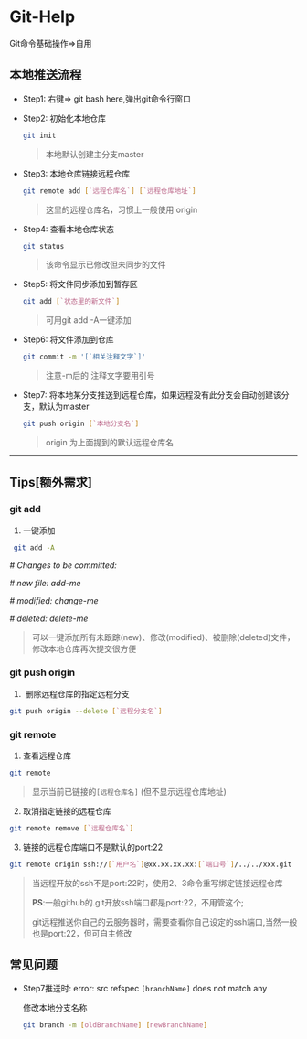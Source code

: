 # Git-Help
Git命令基础操作=>自用

## 本地推送流程
- Step1: 右键=> git bash here,弹出git命令行窗口

- Step2: 初始化本地仓库

  ```bash
  git init
  ```

  > 本地默认创建主分支master

- Step3: 本地仓库链接远程仓库

  ```bash
  git remote add [`远程仓库名`] [`远程仓库地址`]
  ```

  > 这里的远程仓库名，习惯上一般使用 origin

- Step4: 查看本地仓库状态

  ```bash
  git status  
  ```

  > 该命令显示已修改但未同步的文件

- Step5: 将文件同步添加到暂存区

  ```bash
  git add [`状态里的新文件`]  
  ```

  >可用git add -A一键添加

- Step6: 将文件添加到仓库

  ```bash
  git commit -m '[`相关注释文字`]' 
  ```

  > 注意-m后的 注释文字要用引号

- Step7: 将本地某分支推送到远程仓库，如果远程没有此分支会自动创建该分支，默认为master

  ```bash
  git push origin [`本地分支名`]
  ```
  
  > origin 为上面提到的默认远程仓库名

---
## Tips[额外需求]

### git add

1. 一键添加

```bash
 git add -A
```

*# Changes to be committed:*

*#   new file:   add-me*

*#   modified:   change-me*

*#   deleted:    delete-me*

> ​	可以一键添加所有未跟踪(new)、修改(modified)、被删除(deleted)文件，修改本地仓库再次提交很方便

### git push origin

1. ​	删除远程仓库的指定远程分支

```bash
git push origin --delete [`远程分支名`]
```

### git remote

1. 查看远程仓库

```bash
git remote
```

> 显示当前已链接的`[远程仓库名]`  (但不显示远程仓库地址)

2. 取消指定链接的远程仓库

```bash
git remote remove [`远程仓库名`]   
```

3. 链接的远程仓库端口不是默认的port:22

```bash
git remote origin ssh://[`用户名`]@xx.xx.xx.xx:[`端口号`]/../../xxx.git
```

> 当远程开放的ssh不是port:22时，使用2、3命令重写绑定链接远程仓库
>
> __PS__:一般github的.git开放ssh端口都是port:22，不用管这个;
>
> git远程推送你自己的云服务器时，需要查看你自己设定的ssh端口,当然一般也是port:22，但可自主修改

## 常见问题

- Step7推送时: error: src refspec `[branchName]` does not match any

  修改本地分支名称
  
  ```bash
  git branch -m [oldBranchName] [newBranchName]
  ```
  
  
  
  
